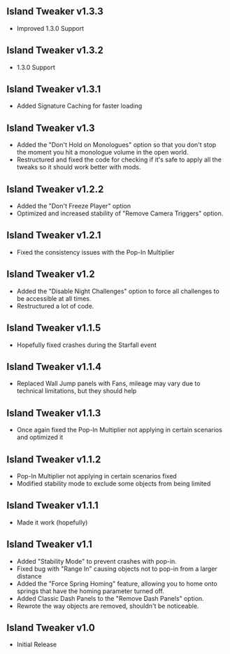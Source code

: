 ## Island Tweaker v1.3.3
- Improved 1.3.0 Support

## Island Tweaker v1.3.2
- 1.3.0 Support

## Island Tweaker v1.3.1
- Added Signature Caching for faster loading

## Island Tweaker v1.3
- Added the "Don't Hold on Monologues" option so that you don't stop the moment you hit a monologue volume in the open world.
- Restructured and fixed the code for checking if it's safe to apply all the tweaks so it should work better with mods.

## Island Tweaker v1.2.2
- Added the "Don't Freeze Player" option
- Optimized and increased stability of "Remove Camera Triggers" option.

## Island Tweaker v1.2.1
- Fixed the consistency issues with the Pop-In Multiplier

## Island Tweaker v1.2
- Added the "Disable Night Challenges" option to force all challenges to be accessible at all times.
- Restructured a lot of code.

## Island Tweaker v1.1.5
- Hopefully fixed crashes during the Starfall event

## Island Tweaker v1.1.4
- Replaced Wall Jump panels with Fans, mileage may vary due to technical limitations, but they should help

## Island Tweaker v1.1.3
- Once again fixed the Pop-In Multiplier not applying in certain scenarios and optimized it

## Island Tweaker v1.1.2
- Pop-In Multiplier not applying in certain scenarios fixed
- Modified stability mode to exclude some objects from being limited

## Island Tweaker v1.1.1
- Made it work (hopefully)

## Island Tweaker v1.1
- Added "Stability Mode" to prevent crashes with pop-in.
- Fixed bug with "Range In" causing objects not to pop-in from a larger distance
- Added the "Force Spring Homing" feature, allowing you to home onto springs that have the homing parameter turned off.
- Added Classic Dash Panels to the "Remove Dash Panels" option.
- Rewrote the way objects are removed, shouldn't be noticeable.

## Island Tweaker v1.0
- Initial Release